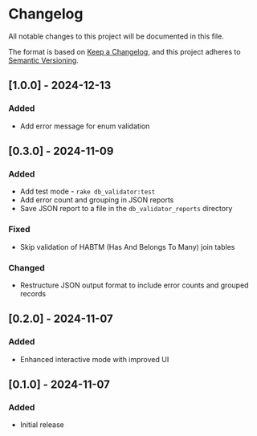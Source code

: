 # Changelog

All notable changes to this project will be documented in this file.

The format is based on [Keep a Changelog](https://keepachangelog.com/en/1.0.0/),
and this project adheres to [Semantic Versioning](https://semver.org/spec/v2.0.0.html).

## [1.0.0] - 2024-12-13

### Added
- Add error message for enum validation

## [0.3.0] - 2024-11-09

### Added
- Add test mode - `rake db_validator:test`
- Add error count and grouping in JSON reports
- Save JSON report to a file in the `db_validator_reports` directory

### Fixed
- Skip validation of HABTM (Has And Belongs To Many) join tables

### Changed
- Restructure JSON output format to include error counts and grouped records

## [0.2.0] - 2024-11-07

### Added
- Enhanced interactive mode with improved UI

## [0.1.0] - 2024-11-07

### Added
- Initial release
